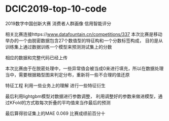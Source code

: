 # DCIC2019-top-10-code
2019数字中国创新大赛 消费者人群画像 信用智能评分

相关比赛连接https://www.datafountain.cn/competitions/337
本次比赛是移动举办的一个由脱密数据包含27个数值型的特征构和一个分数标签构成， 目的是从训练集上通过数据训练一个模型来预测测试集上的分数

相应的数据和完整代码已经上传

本次比赛由于在脱密处理中，一些异常值会被当成0来进行填充，所以在数据处理当中，需要根据箱型图来判定分布，重新将一些不合理的值还原

特征工程 利用一些业务上的理解 进行一些特征衍生 

最后利用lightgbm模型对数据进行参数调整， 利用调整好的参数来做进模型，通过KFold的方式取每次折叠的平均值来当作最后的预测

最后算得验证集上的MAE 0.069 比赛成绩前百分十
